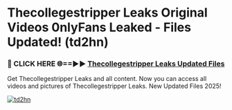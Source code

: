 # Thecollegestripper Leaks Original Videos 0nlyFans Leaked - Files Updated! (td2hn)

<h3>🔴 CLICK HERE 🌐==►► <a href="https://tinyurl.com/4seja8ks" rel="nofollow">Thecollegestripper Leaks Updated Files</a></h3>

Get Thecollegestripper Leaks and all content. Now you can access all videos and pictures of Thecollegestripper Leaks. New Updated Files 2025!

[![td2hn](https://i.imgur.com/EWjZXRe.gif)](https://tinyurl.com/4seja8ks)
